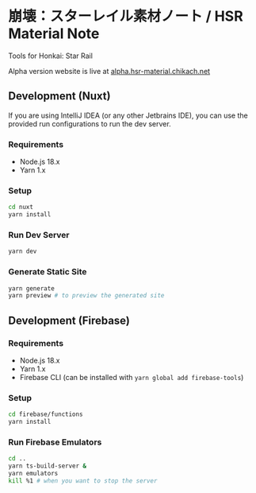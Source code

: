 # 崩壊：スターレイル素材ノート / HSR Material Note

Tools for Honkai: Star Rail

Alpha version website is live at [alpha.hsr-material.chikach.net](https://alpha.hsr-material.chikach.net/)

## Development (Nuxt)

If you are using IntelliJ IDEA (or any other Jetbrains IDE), you can use the provided run configurations to run the dev
server.

### Requirements

- Node.js 18.x
- Yarn 1.x

### Setup

```bash
cd nuxt
yarn install
```

### Run Dev Server

```bash
yarn dev
```

### Generate Static Site

```bash
yarn generate
yarn preview # to preview the generated site
```

## Development (Firebase)

### Requirements

- Node.js 18.x
- Yarn 1.x
- Firebase CLI (can be installed with `yarn global add firebase-tools`)

### Setup

```bash
cd firebase/functions
yarn install
```

### Run Firebase Emulators

```bash
cd ..
yarn ts-build-server &
yarn emulators
kill %1 # when you want to stop the server
```
